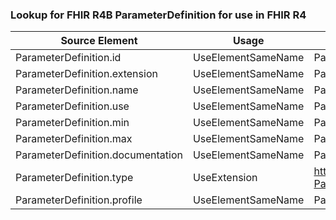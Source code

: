 ### Lookup for FHIR R4B ParameterDefinition for use in FHIR R4

| Source Element | Usage | Target |
| -------------- | ----- | ------ |
| ParameterDefinition.id | UseElementSameName | ParameterDefinition.id |
| ParameterDefinition.extension | UseElementSameName | ParameterDefinition.extension |
| ParameterDefinition.name | UseElementSameName | ParameterDefinition.name |
| ParameterDefinition.use | UseElementSameName | ParameterDefinition.use |
| ParameterDefinition.min | UseElementSameName | ParameterDefinition.min |
| ParameterDefinition.max | UseElementSameName | ParameterDefinition.max |
| ParameterDefinition.documentation | UseElementSameName | ParameterDefinition.documentation |
| ParameterDefinition.type | UseExtension | http://hl7.org/fhir/4.3/StructureDefinition/extension-ParameterDefinition.type |
| ParameterDefinition.profile | UseElementSameName | ParameterDefinition.profile |
